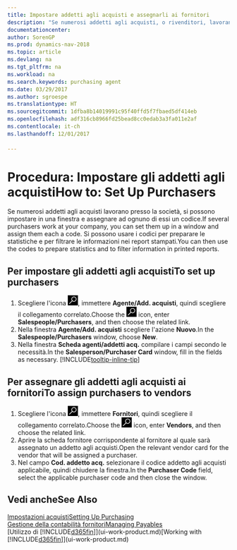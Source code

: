 ```yaml
---
title: Impostare addetti agli acquisti e assegnarli ai fornitori
description: "Se numerosi addetti agli acquisti, o rivenditori, lavorano presso la società, è possibile organizzarli per analisi statistiche."
documentationcenter: 
author: SorenGP
ms.prod: dynamics-nav-2018
ms.topic: article
ms.devlang: na
ms.tgt_pltfrm: na
ms.workload: na
ms.search.keywords: purchasing agent
ms.date: 03/29/2017
ms.author: sgroespe
ms.translationtype: HT
ms.sourcegitcommit: 1dfba8b14019991c95f40ffd5f7fbaed5df414eb
ms.openlocfilehash: adf316cb8966fd25bead8cc0edab3a3fa011e2af
ms.contentlocale: it-ch
ms.lasthandoff: 12/01/2017

---
```

# <a name="how-to-set-up-purchasers"></a><span data-ttu-id="e067d-103">Procedura: Impostare gli addetti agli acquisti</span><span class="sxs-lookup"><span data-stu-id="e067d-103">How to: Set Up Purchasers</span></span>
<span data-ttu-id="e067d-104">Se numerosi addetti agli acquisti lavorano presso la società, si possono impostare in una finestra e assegnare ad ognuno di essi un codice.</span><span class="sxs-lookup"><span data-stu-id="e067d-104">If several purchasers work at your company, you can set them up in a window and assign them each a code.</span></span> <span data-ttu-id="e067d-105">Si possono usare i codici per preparare le statistiche e per filtrare le informazioni nei report stampati.</span><span class="sxs-lookup"><span data-stu-id="e067d-105">You can then use the codes to prepare statistics and to filter information in printed reports.</span></span>

## <a name="to-set-up-purchasers"></a><span data-ttu-id="e067d-106">Per impostare gli addetti agli acquisti</span><span class="sxs-lookup"><span data-stu-id="e067d-106">To set up purchasers</span></span>
1. <span data-ttu-id="e067d-107">Scegliere l'icona ![Cerca pagina o report](media/ui-search/search_small.png "icona Cerca pagina o report"), immettere **Agente/Add. acquisti**, quindi scegliere il collegamento correlato.</span><span class="sxs-lookup"><span data-stu-id="e067d-107">Choose the ![Search for Page or Report](media/ui-search/search_small.png "Search for Page or Report icon") icon, enter **Salespeople/Purchasers**, and then choose the related link.</span></span>
2. <span data-ttu-id="e067d-108">Nella finestra **Agente/Add. acquisti** scegliere l'azione **Nuovo**.</span><span class="sxs-lookup"><span data-stu-id="e067d-108">In the **Salespeople/Purchasers** window, choose **New**.</span></span>
3. <span data-ttu-id="e067d-109">Nella finestra **Scheda agenti/addetti acq.** compilare i campi secondo le necessità.</span><span class="sxs-lookup"><span data-stu-id="e067d-109">In the **Salesperson/Purchaser Card** window, fill in the fields as necessary.</span></span> [!INCLUDE[tooltip-inline-tip](includes/tooltip-inline-tip_md.md)]

## <a name="to-assign-purchasers-to-vendors"></a><span data-ttu-id="e067d-110">Per assegnare gli addetti agli acquisti ai fornitori</span><span class="sxs-lookup"><span data-stu-id="e067d-110">To assign purchasers to vendors</span></span>
1. <span data-ttu-id="e067d-111">Scegliere l'icona ![Cerca pagina o report](media/ui-search/search_small.png "icona Cerca pagina o report"), immettere **Fornitori**, quindi scegliere il collegamento correlato.</span><span class="sxs-lookup"><span data-stu-id="e067d-111">Choose the ![Search for Page or Report](media/ui-search/search_small.png "Search for Page or Report icon") icon, enter **Vendors**, and then choose the related link.</span></span>
2. <span data-ttu-id="e067d-112">Aprire la scheda fornitore corrispondente al fornitore al quale sarà assegnato un addetto agli acquisti.</span><span class="sxs-lookup"><span data-stu-id="e067d-112">Open the relevant vendor card for the vendor that will be assigned a purchaser.</span></span>
3. <span data-ttu-id="e067d-113">Nel campo **Cod. addetto acq.** selezionare il codice addetto agli acquisti applicabile, quindi chiudere la finestra.</span><span class="sxs-lookup"><span data-stu-id="e067d-113">In the **Purchaser Code** field, select the applicable purchaser code and then close the window.</span></span>

## <a name="see-also"></a><span data-ttu-id="e067d-114">Vedi anche</span><span class="sxs-lookup"><span data-stu-id="e067d-114">See Also</span></span>
[<span data-ttu-id="e067d-115">Impostazioni acquisti</span><span class="sxs-lookup"><span data-stu-id="e067d-115">Setting Up Purchasing</span></span>](purchasing-setup-purchasing.md)  
[<span data-ttu-id="e067d-116">Gestione della contabilità fornitori</span><span class="sxs-lookup"><span data-stu-id="e067d-116">Managing Payables</span></span>](payables-manage-payables.md)  
<span data-ttu-id="e067d-117">[Utilizzo di [!INCLUDE[d365fin](includes/d365fin_md.md)]](ui-work-product.md)</span><span class="sxs-lookup"><span data-stu-id="e067d-117">[Working with [!INCLUDE[d365fin](includes/d365fin_md.md)]](ui-work-product.md)</span></span>

